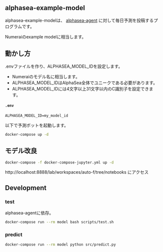 ## alphasea-example-model

alphasea-example-modelは、
[alphasea-agent](https://github.com/alphasea-dapp/alphasea-agent)
に対して毎日予測を投稿するプログラムです。

Numeraiのexample modelに相当します。

## 動かし方

.envファイルを作り、ALPHASEA_MODEL_IDを設定します。

- Numeraiのモデル名に相当します。
- ALPHASEA_MODEL_IDはAlphaSea全体でユニークである必要があります。
- ALPHASEA_MODEL_IDには4文字以上31文字以内のC識別子を設定できます。

#### **`.env`**
```text
ALPHASEA_MODEL_ID=my_model_id
```

以下で予測ボットを起動します。

```bash
docker-compose up -d
```

## モデル改良

```bash
docker-compose -f docker-compose-jupyter.yml up -d
```

http://localhost:8888/lab/workspaces/auto-f/tree/notebooks にアクセス

## Development

### test

alphasea-agentに依存。

```bash
docker-compose run --rm model bash scripts/test.sh
```

### predict

```bash
docker-compose run --rm model python src/predict.py
```
